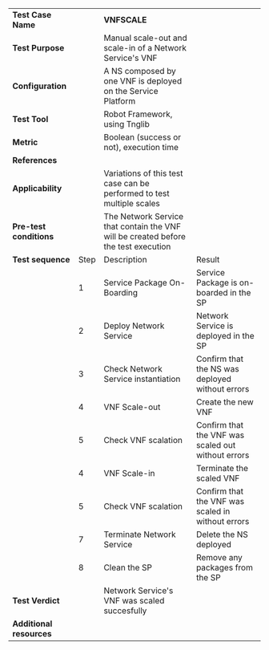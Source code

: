 |||||
| :--- | :--- | :--- | :--- |
| __Test Case Name__ | | __VNFSCALE__ | |
| __Test Purpose__ | | Manual scale-out and scale-in of a Network Service's VNF| |
| __Configuration__ | | A NS composed by one VNF is deployed on the Service Platform| |
| __Test Tool__ | | Robot Framework, using Tnglib | |
| __Metric__ | | Boolean (success or not), execution time | |
| __References__ | |  | |
| __Applicability__ | | Variations of this test case can be performed to test multiple scales  | |
| __Pre-test conditions__ | | The Network Service that contain the VNF will be created before the test execution| |
| __Test sequence__ | Step | Description | Result |
| | 1 | Service Package On-Boarding | Service Package is on-boarded in the SP|
| | 2 | Deploy Network Service | Network Service is deployed in the SP |
| | 3 | Check Network Service instantiation | Confirm that the NS was deployed without errors |
| | 4 | VNF Scale-out | Create the new VNF |
| | 5 | Check VNF scalation | Confirm that the VNF was scaled out without errors |
| | 4 | VNF Scale-in | Terminate the scaled VNF |
| | 5 | Check VNF scalation | Confirm that the VNF was scaled in without errors |
| | 7 | Terminate Network Service | Delete the NS deployed |
| | 8 | Clean the SP | Remove any packages from the SP | 
| __Test Verdict__ | | Network Service's VNF was scaled succesfully | |
| __Additional resources__ | | | |

